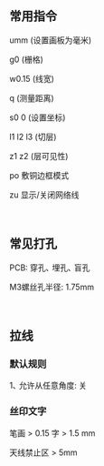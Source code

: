 ## 常用指令

umm (设置画板为毫⽶)

g0 (栅格)

w0.15 (线宽)

q (测量距离)

s0 0 (设置坐标) 

l1 l2 l3 (切层)

z1 z2 (层可⻅性)

po 敷铜边框模式

zu 显示/关闭网络线

<br/>

## 常见打孔

PCB: 穿孔､ 埋孔､ 盲孔

M3螺丝孔半径: 1.75mm

<br/>

## 拉线

### 默认规则

1､ 允许从任意⻆度: 关

### 丝印文字

笔画  >   0.15
字    > 1.5 mm

天线禁止区  > 5mm
